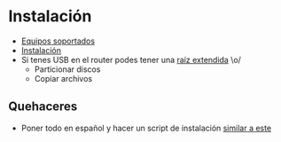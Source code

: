 # Instalación

- [Equipos soportados](http://wiki.openwrt.org/toh/start)
- [Instalación](http://wiki.openwrt.org/doc/howto/generic.flashing)
- Si tenes USB en el router podes tener una [raíz extendida](http://wiki.openwrt.org/doc/howto/extroot) \o/
  - Particionar discos
  - Copiar archivos

## Quehaceres

- Poner todo en español y hacer un script de instalación [similar a este](http://fffff.at/wifitagger/)
